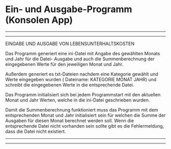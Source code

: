 # Ein- und Ausgabe-Programm (Konsolen App)

_____________________________________________________________________________________________________________
*************************************************************************************************************

EINGABE UND AUSGABE VON LEBENSUNTERHALTSKOSTEN

Das Programm generiert eine ini-Datei mit Angabe des gewählten Monats und Jahr für die Datei-
Ausgabe und auch die Summenberechnung der eingegebenen Werte für den jeweiligen Monat und Jahr.

Außerdem generiert es txt-Dateien nachdem eine Kategorie gewählt
und Werte eingegeben wurden ( Dateiname: KATEGORIE MONAT JAHR) und schreibt die eingegebenen Werte
in die entsprechende Datei.

Das Programm initialisiert sich bei jedem Programmstart mit den aktuellen Monat und Jahr Werten,
welche in die ini-Datei geschrieben wurden.

Damit die Summenberechnung funktioniert muss das Programm mit dem entsprechenden Monat und Jahr
initialisiert sein  für welchen die Summe der Ausgaben für diesen Monat berechnet werden soll.
Wenn die entsprechende Datei nicht vorhanden sein sollte gibt es die Fehlermeldung, dass die Datei nicht
existiert.
_____________________________________________________________________________________________________________
*************************************************************************************************************
